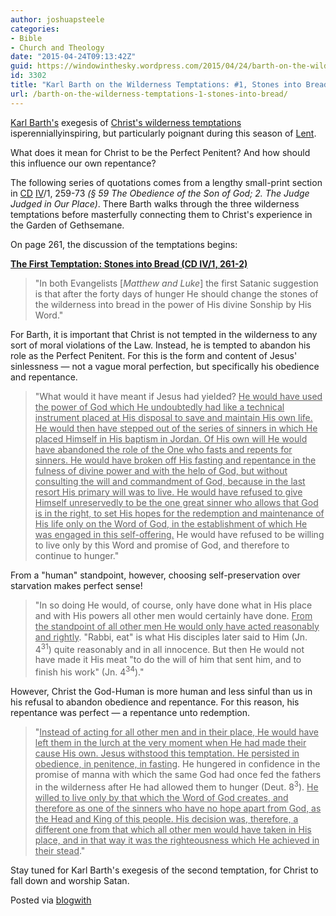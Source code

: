 ```yaml
---
author: joshuapsteele
categories:
- Bible
- Church and Theology
date: "2015-04-24T09:13:42Z"
guid: https://windowinthesky.wordpress.com/2015/04/24/barth-on-the-wilderness-temptations-1-stones-into-bread/
id: 3302
title: "Karl Barth on the Wilderness Temptations: #1, Stones into Bread"
url: /barth-on-the-wilderness-temptations-1-stones-into-bread/
---
```


[Karl Barth's](http://en.wikipedia.org/wiki/Karl_Barth) exegesis of [Christ's wilderness temptations](http://postbarthian.com/2013/07/17/karl-barth-on-the-temptation-of-jesus-in-the-wilderness/) isperenniallyinspiring, but particularly poignant during this season of [Lent](http://en.wikipedia.org/wiki/Lent).

What does it mean for Christ to be the Perfect Penitent? And how should this influence our own repentance?

[](http://postbarthian.com/2013/07/17/karl-barth-on-the-temptation-of-jesus-in-the-wilderness/)

The following series of quotations comes from a lengthy small-print section in [CD](http://en.wikipedia.org/wiki/Church_Dogmatics) [IV](http://www.foundationrt.org/outlines/Barth_Dogmatics_Volume_IV.pdf)/1, 259-73 *(§ 59 The Obedience of the Son of God; 2. The Judge Judged in Our Place)*. There Barth walks through the three wilderness temptations before masterfully connecting them to Christ's experience in the Garden of Gethsemane.

On page 261, the discussion of the temptations begins:

**<u>The First Temptation: Stones into Bread (CD IV/1, 261-2)</u>**

> "In both Evangelists \[*Matthew and Luke*\] the first Satanic suggestion is that after the forty days of hunger He should change the stones of the wilderness into bread in the power of His divine Sonship by His Word."

For Barth, it is important that Christ is not tempted in the wilderness to any sort of moral violations of the Law. Instead, he is tempted to abandon his role as the Perfect Penitent. For this is the form and content of Jesus' sinlessness — not a vague moral perfection, but specifically his obedience and repentance.

> "What would it have meant if Jesus had yielded? <u>He would have used the power of God which He undoubtedly had like a technical instrument placed at His disposal to save and maintain His own life. He would then have stepped out of the series of sinners in which He placed Himself in His baptism in Jordan. Of His own will He would have abandoned the role of the One who fasts and repents for sinners. He would have broken off His fasting and repentance in the fulness of divine power and with the help of God, but without consulting the will and commandment of God, because in the last resort His primary will was to live. He would have refused to give Himself unreservedly to be the one great sinner who allows that God is in the right, to set His hopes for the redemption and maintenance of His life only on the Word of God, in the establishment of which He was engaged in this self-offering.</u> He would have refused to be willing to live only by this Word and promise of God, and therefore to continue to hunger."

From a "human" standpoint, however, choosing self-preservation over starvation makes perfect sense!

> "In so doing He would, of course, only have done what in His place and with His powers all other men would certainly have done. <u>From the standpoint of all other men He would only have acted reasonably and rightly</u>. "Rabbi, eat" is what His disciples later said to Him (Jn. 4<sup>31</sup>) quite reasonably and in all innocence. But then He would not have made it His meat "to do the will of him that sent him, and to finish his work" (Jn. 4<sup>34</sup>)."

However, Christ the God-Human is more human and less sinful than us in his refusal to abandon obedience and repentance. For this reason, his repentance was perfect — a repentance unto redemption.

> "<u>Instead of acting for all other men and in their place, He would have left them in the lurch at the very moment when He had made their cause His own. Jesus withstood this temptation. He persisted in obedience, in penitence, in fasting</u>. He hungered in confidence in the promise of manna with which the same God had once fed the fathers in the wilderness after He had allowed them to hunger (Deut. 8<sup>3</sup>). <u>He willed to live only by that which the Word of God creates, and therefore as one of the sinners who have no hope apart from God, as the Head and King of this people. His decision was, therefore, a different one from that which all other men would have taken in His place, and in that way it was the righteousness which He achieved in their stead</u>."

Stay tuned for Karl Barth's exegesis of the second temptation, for Christ to fall down and worship Satan.

Posted via [blogwith](http://blogwith.co)